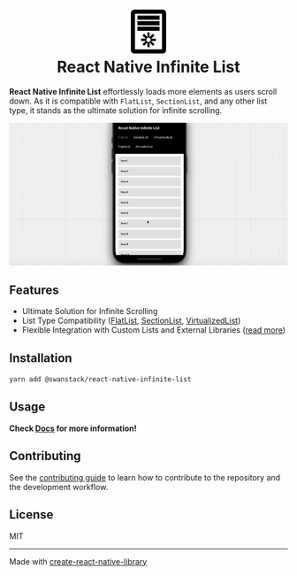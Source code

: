 <h1 align="center">
  <img src="assets/logo.svg" width="80"/><br/>
  React Native Infinite List
</h1>

**React Native Infinite List** effortlessly loads more elements as users scroll down. As it is compatible with `FlatList`, `SectionList`, and any other list type, it stands as the ultimate solution for infinite scrolling.

![simulator screen recording](assets/simulator-screen-recording.gif)

## Features

- Ultimate Solution for Infinite Scrolling
- List Type Compatibility ([FlatList](https://swanstack.github.io/react-native-infinite-list/usage/infinite-flat-list), [SectionList](https://swanstack.github.io/react-native-infinite-list/usage/infinite-section-list), [VirtualizedList](https://swanstack.github.io/react-native-infinite-list/usage/infinite-virtualized-list))
- Flexible Integration with Custom Lists and External Libraries ([read more](https://swanstack.github.io/react-native-infinite-list/guides/infinite-reanimated-list))

## Installation

```sh
yarn add @swanstack/react-native-infinite-list
```

## Usage

**Check [Docs](https://swanstack.github.io/react-native-infinite-list) for more information!**

## Contributing

See the [contributing guide](CONTRIBUTING.md) to learn how to contribute to the repository and the development workflow.

## License

MIT

---

Made with [create-react-native-library](https://github.com/callstack/react-native-builder-bob)
